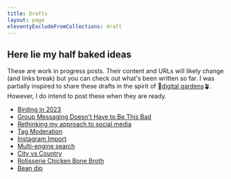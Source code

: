```yaml
---
title: Drafts
layout: page
eleventyExcludeFromCollections: draft
---
```


## Here lie my half baked ideas

These are work in progress posts.
Their content and URLs will likely change (and links break) but you can check out what's been written so far.
I was partially inspired to share these drafts in the spirit of 🌱[digital gardens](https://maggieappleton.com/garden-history)🪴.
However, I do intend to post these when they are ready.

- [Birding in 2023](./birding-in-2023)
- [Group Messaging Doesn't Have to Be This Bad](./group-messaging)
- [Rethinking my approach to social media](./rethinking-social-media)
- [Tag Moderation](./tag-moderation)
- [Instagram Import](./instagram-import)
- [Multi-engine search](./search)
- [City vs Country](./city-vs-country)
- [Rotisserie Chicken Bone Broth](/recipes/2021/10/19/rotisserie-chicken-bone-broth)
- [Bean dip](./bean-dip)
